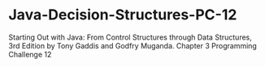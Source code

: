 # Java-Decision-Structures-PC-12
Starting Out with Java: From Control Structures through Data Structures, 3rd Edition by Tony Gaddis and Godfry Muganda.  Chapter 3 Programming Challenge 12
